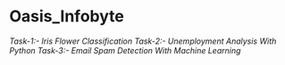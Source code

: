 # Oasis_Infobyte
*Task-1:- Iris Flower Classification*
*Task-2:- Unemployment Analysis With Python*
*Task-3:- Email Spam Detection With Machine Learning*
